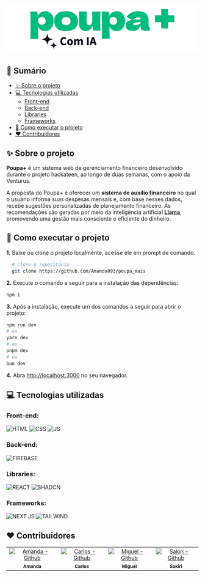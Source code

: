![Logo](public/poupamais.png)

## 📖 Sumário

- [✨ Sobre o projeto](#-sobre-o-projeto)
- [💻 Tecnologias utilizadas](#-tecnologias-utilizadas)
  - [Front-end](#front-end-)
  - [Back-end](#back-end-)
  - [Libraries](#biblioteca-)
  - [Frameworks](#framework-)
- [📁 Como executar o projeto](#-como-executar-o-projeto)
- [❤️ Contribuidores](#-contribuidores)

## ✨ Sobre o projeto

**Poupa+** é um sistema web de gerenciamento financeiro desenvolvido durante o projeto hackateen, ao longo de duas semanas, com o apoio da Venturus.

A proposta do Poupa+ é oferecer um **sistema de auxílio financeiro** no qual o usuário informa suas despesas mensais e, com base nesses dados, recebe sugestões personalizadas de planejamento financeiro. As recomendações são geradas por meio da inteligência artificial **[Llama](https://www.llama.com)**, promovendo uma gestão mais consciente e eficiente do dinheiro.

## 📁 Como executar o projeto

**1.** Baixe ou clone o projeto localmente, acesse ele em prompt de comando.

```bash
  # clone o repositório
  git clone https://github.com/Amanda093/poupa_mais
```

**2.** Execute o comando a seguir para a instalação das dependências:

```bash
npm i
```

**3.** Após a instalação, execute um dos comandos a seguir para abrir o projeto:

```bash
npm run dev
# ou
yarn dev
# ou
pnpm dev
# ou
bun dev
```

**4.** Abra [http://localhost:3000](http://localhost:3000) no seu navegador.

## 💻 Tecnologias utilizadas

### Front-end:

![HTML](https://img.shields.io/badge/HTML-E34F26?style=for-the-badge&logo=html5&logoColor=white)
![CSS](https://img.shields.io/badge/CSS-663399?&style=for-the-badge&logo=css3&logoColor=white)
![JS](https://img.shields.io/badge/JavaScript-F7DF1E?style=for-the-badge&logo=javascript&logoColor=gray)

### Back-end:

![FIREBASE](https://img.shields.io/badge/FIREBASE-DD2C00?&style=for-the-badge&logo=firebase&logoColor=white)

### Libraries:

![REACT](https://img.shields.io/badge/REACT-0088CC?&style=for-the-badge&logo=react&logoColor=white)
![SHADCN](https://img.shields.io/badge/SHADCN-000000?&style=for-the-badge&logo=shadcnui&logoColor=white)

### Frameworks:

![NEXT.JS](https://img.shields.io/badge/NEXT.JS-000000?&style=for-the-badge&logo=nextdotjs&logoColor=white)
![TAILWIND](https://img.shields.io/badge/TAILWIND-06B6D4?&style=for-the-badge&logo=tailwindcss&logoColor=white)

## ❤️ Contribuidores

<div align=center>
  <table>
    <tr>
      <td align="center">
        <a href="https://github.com/Amanda093">
          <img src="https://avatars.githubusercontent.com/u/138123400?v=4" width="100px;" alt="Amanda - Github"/><br>
          <sub>
            <b>Amanda</b>
          </sub> <br>
        </a>
      </td>
      </td>
      <td align="center">
        <a href="https://github.com/Chrb09">
          <img src="https://avatars.githubusercontent.com/u/132484542?v=4" width="100px;" alt="Carlos - Github"/><br>
          <sub>
              <b>Carlos</b>
            </sub> <br>
        </a>
      </td>
      <td align="center">
        <a href="https://github.com/Underkyu">
          <img src="https://avatars.githubusercontent.com/u/125403398?v=4" width="100px;" alt="Miguel - Github"/><br>
          <sub>
              <b>Miguel</b>
            </sub> <br>
        </a>
      </td>
      <td align="center">
        <a href="https://github.com/osakirii">
          <img src="https://avatars.githubusercontent.com/u/68735816?v=4" width="100px;" alt="Sakiri - Github"/><br>
          <sub>
              <b>Sakiri</b>
            </sub> <br>
        </a>
      </td>
    </tr>
  </table>
<div>
